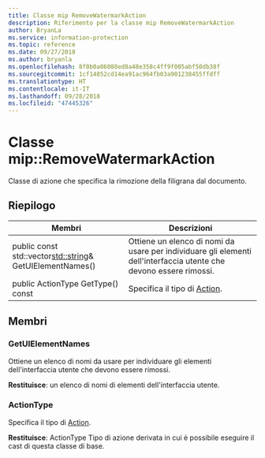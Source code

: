 ```yaml
---
title: Classe mip RemoveWatermarkAction
description: Riferimento per la classe mip RemoveWatermarkAction
author: BryanLa
ms.service: information-protection
ms.topic: reference
ms.date: 09/27/2018
ms.author: bryanla
ms.openlocfilehash: 8f0b0a06088ed8a48e358c4ff9f005abf50db38f
ms.sourcegitcommit: 1cf14852cd14ea91ac964fb03a901238455ffdff
ms.translationtype: HT
ms.contentlocale: it-IT
ms.lasthandoff: 09/28/2018
ms.locfileid: "47445326"
---
```

# <a name="class-mipremovewatermarkaction"></a>Classe mip::RemoveWatermarkAction 
Classe di azione che specifica la rimozione della filigrana dal documento.
  
## <a name="summary"></a>Riepilogo
 Membri                        | Descrizioni                                
--------------------------------|---------------------------------------------
public const std::vector<std::string>& GetUIElementNames()  |  Ottiene un elenco di nomi da usare per individuare gli elementi dell'interfaccia utente che devono essere rimossi.
 public ActionType GetType() const  |  Specifica il tipo di [Action](class_mip_action.md).
  
## <a name="members"></a>Membri
  
### <a name="getuielementnames"></a>GetUIElementNames
Ottiene un elenco di nomi da usare per individuare gli elementi dell'interfaccia utente che devono essere rimossi.

  
**Restituisce**: un elenco di nomi di elementi dell'interfaccia utente.
  
### <a name="actiontype"></a>ActionType
Specifica il tipo di [Action](class_mip_action.md).

  
**Restituisce**: ActionType Tipo di azione derivata in cui è possibile eseguire il cast di questa classe di base.
